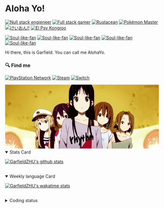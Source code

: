 # Aloha Yo!

[![Null stack engieneer](https://img.shields.io/badge/-Null_stack_engineer-a890f0)](https://github.com/GarfieldZHU)
[![Full stack gamer](https://img.shields.io/badge/-Full_stack_gamer-78c850)](https://steamcommunity.com/profiles/76561198092274492/)
[![Rustacean](https://img.shields.io/badge/-Rustacean-f74c00)](https://www.rust-lang.org/)
[![Pokémon Master](https://img.shields.io/badge/-Pokémon_Master-f8d030)](https://www.pokemon.com/us/pokedex/)
[![けいおん!!](https://img.shields.io/badge/-けいおん!!-f85888)](https://ja.wikipedia.org/wiki/%E6%94%BE%E8%AA%B2%E5%BE%8C%E3%83%86%E3%82%A3%E3%83%BC%E3%82%BF%E3%82%A4%E3%83%A0_(%E3%82%A2%E3%83%AB%E3%83%90%E3%83%A0))
[![El Psy Kongroo](https://img.shields.io/badge/-El_Psy_Kongroo-6890f0)](https://mzh.moegirl.org.cn/zh-hans/El_psy_congroo)


[![Soul-like-fan](https://img.shields.io/badge/-Untarnished-ef8b09)](https://store.steampowered.com/app/1245620/ELDEN_RING/)
[![Soul-like-fan](https://img.shields.io/badge/-A_Good_Hunter-9A1818)](https://store.playstation.com/zh-hans-hk/product/HP9000-CUSA03023_00-BLOODBORNE0000AS)
[![Soul-like-fan](https://img.shields.io/badge/-The_Ashen_One-a3a3a2)](https://store.steampowered.com/app/374320/DARK_SOULS_III)
[![Soul-like-fan](https://img.shields.io/badge/-An_Undead-b5674b)](https://store.steampowered.com/app/570940/DARK_SOULS_REMASTERED)
[![Soul-like-fan](https://img.shields.io/badge/-Sekiro-642927)](https://store.steampowered.com/app/814380/Sekiro_Shadows_Die_Twice__GOTY_Edition)


Hi there, this is Garfield. You can call me AlohaYo. 

### :mag: Find me

[![PlayStation Network](https://img.shields.io/badge/AlohaYo_Z-%230070D1.svg?style=for-the-badge&logo=Playstation&logoColor=white)](https://psnprofiles.com/alohayo_)
[![Steam](https://img.shields.io/badge/steam-%23000000.svg?style=for-the-badge&logo=steam&logoColor=white)](https://steamcommunity.com/profiles/76561198092274492)
[![Switch](https://img.shields.io/badge/SW_7050_4176_3344-E60012?style=for-the-badge&logo=nintendo-switch&logoColor=white)]()

<img width="640" src="https://raw.githubusercontent.com/GarfieldZHU/GarfieldZHU/master/assets/k-on-5.webp" />


<details open>
<summary>Stats Card</summary>
 
[![GarfieldZHU's github stats](https://github-readme-stats.vercel.app/api?username=GarfieldZHU&show_icons=true&theme=tokyonight)](https://github.com/anuraghazra/github-readme-stats)
 
</details>

<br/>

<details open>
<summary>Weekly language Card</summary>
 
[![GarfieldZHU's wakatime stats](https://github-readme-stats.vercel.app/api/wakatime?username=AlohaYo&theme=nightowl&layout=compact)](https://github.com/GarfieldZHU/GarfieldZHU)


<br/>

</details>

<details>

<summary>Coding status</summary>

<br/>

<!--START_SECTION:waka-->
**🐱 My GitHub Data** 

> 🏆 343 Contributions in the Year 2022
 > 
> 📦 488.2 kB Used in GitHub's Storage 
 > 
> 🚫 Not Opted to Hire
 > 
> 📜 67 Public Repositories 
 > 
> 🔑 36 Private Repositories  
 > 

 Last Updated on 28/08/2022 18:43:53 UTC
<!--END_SECTION:waka-->

</details>
